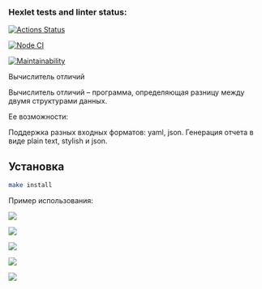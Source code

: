 ### Hexlet tests and linter status:
[![Actions Status](https://github.com/olesya-syrtina/frontend-project-46/actions/workflows/hexlet-check.yml/badge.svg)](https://github.com/olesya-syrtina/frontend-project-46/actions)

[![Node CI](https://github.com/olesya-syrtina/frontend-project-46/workflows/Node%20CI/badge.svg)](https://github.com/olesya-syrtina/frontend-project-46/actions)

[![Maintainability](https://api.codeclimate.com/v1/badges/b8820a4901ff27dccf1f/maintainability)](https://codeclimate.com/github/olesya-syrtina/frontend-project-46/maintainability)


Вычислитель отличий

Вычислитель отличий – программа, определяющая разницу между двумя структурами данных. 

Ее возможности:

Поддержка разных входных форматов: yaml, json.
Генерация отчета в виде plain text, stylish и json.

## Установка

```bash
make install
```

Пример использования:

<a href="https://asciinema.org/a/s1EBxqg3IddLF8hIPvnguCecR" target="_blank"><img src="https://asciinema.org/a/s1EBxqg3IddLF8hIPvnguCecR.svg" /></a>


<a href="https://asciinema.org/a/9KqJ2iZoMDcpPVSKcWfgKOUXv" target="_blank"><img src="https://asciinema.org/a/9KqJ2iZoMDcpPVSKcWfgKOUXv.svg" /></a>


<a href="https://asciinema.org/a/edcpEDo3pHRWcMwVGNzYP1O21" target="_blank"><img src="https://asciinema.org/a/edcpEDo3pHRWcMwVGNzYP1O21.svg" /></a>


<a href="https://asciinema.org/a/MhoNAIOeYXDBXlo7kFhINSm8s" target="_blank"><img src="https://asciinema.org/a/MhoNAIOeYXDBXlo7kFhINSm8s.svg" /></a>


<a href="https://asciinema.org/a/8RhwiD3Aq0PlAWfzD476IYemO" target="_blank"><img src="https://asciinema.org/a/8RhwiD3Aq0PlAWfzD476IYemO.svg" /></a>